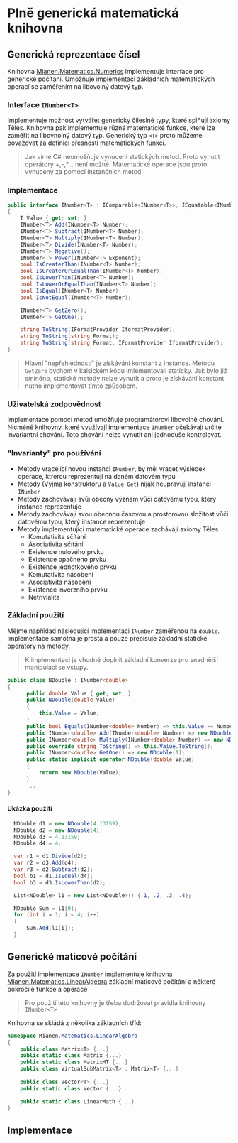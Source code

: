 # Plně generická matematická knihovna
## Generická reprezentace čísel
Knihovna [Mianen.Matematics.Numerics](https://github.com/MianenCZ/Mianen/tree/Credit/Mianen/Matematics.Numerics "GitHub - Mianen[Credit]") implementuje interface pro generické počítání.
Umožňuje implementaci základních matematických operací se zaměřením na libovolný datový typ.

### Interface `INumber<T>`
Implementuje možnost vytvářet genericky číleslné typy, které splňují axiomy Těles.
Knihovna pak implementuje různé matematické funkce, které lze zaměřit na libovnolný datový typ.
Generický typ `<T>` proto můžeme považovat za definici přesnosti matematických funkcí.

>Jak víme C# neumožňuje vynucení statických metod. Proto vynutit operátory +,-,\*... není možné.
Matematické operace jsou proto vynuceny za pomoci instančních metod.

### Implementace
```cs
public interface INumber<T> : IComparable<INumber<T>>, IEquatable<INumber<T>>
{
    T Value { get; set; }
    INumber<T> Add(INumber<T> Number);
    INumber<T> Subtract(INumber<T> Number);
    INumber<T> Multiply(INumber<T> Number);
    INumber<T> Divide(INumber<T> Number);
    INumber<T> Negative();
    INumber<T> Power(INumber<T> Exponent);
    bool IsGreaterThan(INumber<T> Number);
    bool IsGreaterOrEqualThan(INumber<T> Number);
    bool IsLowerThan(INumber<T> Number);
    bool IsLowerOrEqualThan(INumber<T> Number);
    bool IsEqual(INumber<T> Number);
    bool IsNotEqual(INumber<T> Number);

    INumber<T> GetZero();
    INumber<T> GetOne();

    string ToString(IFormatProvider IformatProvider);
    string ToString(string Format);
    string ToString(string Format, IFormatProvider IformatProvider);
}
```

>Hlavní "nepřehledností" je získávání konstant z instance.
Metodu `GetZero` bychom v kalsickém kódu imlementovali staticky.
Jak bylo již smíněno, statické metody nelze vynutit a proto je získávání
konstant nutno implementovat tímto způsobem.


### Uživatelská zodpovědnost

Implementace pomocí metod umožňuje programátorovi libovolné chování.
Nicméně knihovny, které využívají implementace `INumber` očekávají určité
invariantní chování. Toto chování nelze vynutit ani jednoduše kontrolovat.


### "Invarianty" pro používání

 - Metody vracející novou instanci `INumber`, by měl vracet  výsledek operace,
 ktrerou reprezentují na daném datovém typu
 - Metody (Vyjma konstruktoru a `Value Get`) nijak neupravují instanci `INumber`
 - Metody zachovávají svůj obecný význam vůči datovému typu, který instance reprezentuje
 - Metody zachovávají svou obecnou časovou a prostorovou složitost vůči
 datovému typu, který instance reprezentuje
 - Metody implementující matematické operace zachávájí axiomy Těles
    - Komutativita sčítání
    - Asociativita sčítání
    - Existence nulového prvku
    - Existence opačného prvku
    - Existence jednotkového prvku
    - Komutativita násobení
    - Asociativita násobení
    - Existence inverzního prvku
    - Netrivialita



### Základní použití
Mějme například následující implementaci `INumber` zaměřenou na `double`.
Implementace samotná je prostá a pouze přepisuje základní statické operátory na metody.

>K implementaci je vhodné doplnit základní konverze pro snadnější manipulaci se vstupy.

```cs
public class NDouble : INumber<double>
{
      public double Value { get; set; }
      public NDouble(double Value)
      {
          this.Value = Value;
      }
      public bool Equals(INumber<double> Number) => this.Value == Number.Value;
      public INumber<double> Add(INumber<double> Number) => new NDouble(this.Value + Number.Value);
      public INumber<double> Multiply(INumber<double> Number) => new NDouble(this.Value * Number.Value);
      public override string ToString() => this.Value.ToString();
      public INumber<double> GetOne() => new NDouble(1);
      public static implicit operator NDouble(double Value)
      {
          return new NDouble(Value);
      }
      ...
}
```

#### Ukázka použití
```cs
  NDouble d1 = new NDouble(4.13159);
  NDouble d2 = new NDouble(4);
  NDouble d3 = 4.13159;
  NDouble d4 = 4;

  var r1 = d1.Divide(d2);
  var r2 = d3.Add(d4);
  var r3 = d2.Subtract(d2);
  bool b1 = d1.IsEqual(d4);
  bool b3 = d3.IsLowerThan(d2);

  List<NDouble> l1 = new List<NDouble>() {.1, .2, .3, .4};

  NDouble Sum = l1[0];
  for (int i = 1; i < 4; i++)
  {
      Sum.Add(l1[i]);
  }
```

## Generické maticové počítání

Za použití implementace `INumber` implementuje knihovna [Mianen.Matematics.LinearAlgebra](https://github.com/MianenCZ/Mianen/tree/Credit/Mianen/Matematics.LinearAlgebra "GitHub - Mianen[Credit]") základní maticové počítání a některé pokročilé funkce a operace

>Pro použití této knihovny je třeba dodržovat pravidla knihovny `INumber<T>`

Knihovna se skládá z několika základních tříd:
```cs
namespace Mianen.Matematics.LinearAlgebra
{
    public class Matrix<T> {...}
    public static class Matrix {...}
    public static class MatrixMT {...}
    public class VirtualSubMatrix<T> : Matrix<T> {...}
    
    public class Vector<T> {...}
    public static class Vector {...}

    public static class LinearMath {...}
}
```

## Implementace
